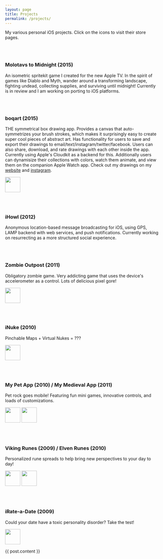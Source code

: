 ```yaml
---
layout: page
title: Projects
permalink: /projects/
---
```

My various personal iOS projects. Click on the icons to visit their store pages.

<br><br>
### Molotavs to Midnight (2015)
An isometric spritekit game I created for the new Apple TV. In the spirit of games like Diablo and Myth, wander around a transforming landscape, fighting undead, collecting supplies, and surviving until midnight! Currently is in review and I am working on porting to iOS platforms.

<br><br>
### boqart (2015)
THE symmetrical box drawing app. Provides a canvas that auto-symmetrizes your brush strokes, which makes it surprisingly easy to create super cool pieces of abstract art. Has functionality for users to save and export their drawings to email/text/instagram/twitter/facebook. Users can also share, download, and rate drawings with each other inside the app. Currently using Apple's Cloudkit as a backend for this. Additionally users can dynamisize their collections with colors, watch them animate, and view them on the companion Apple Watch app. Check out my drawings on my <a href="http://www.boqart.com">website</a> and <a href="https://www.instagram.com/theo.apps/">instagram</a>.


<a href="https://itunes.apple.com/us/app/boq/id989616863?mt=8" target="itunes_store" style="display:inline-block;overflow:hidden;width:50px;height:50px;"><img src="http://a3.mzstatic.com/us/r30/Purple6/v4/63/63/c6/6363c683-519e-977e-bcd7-5f1bff55d0c8/icon175x175.png" style="height:100%;width:100%"></a>

<br><br>
### iHowl (2012)
Anonymous location-based message broadcasting for iOS, using GPS, LAMP backend with web services, and push notifications. Currently working on resurrecting as a more structured social experience. 

<br><br>
### Zombie Outpost (2011)
Obligatory zombie game. Very addicting game that uses the device's accelerometer as a control. Lots of delicious pixel gore!

<a href="https://itunes.apple.com/us/app/zombie-outpost/id451034437?mt=8" target="itunes_store" style="display:inline-block;overflow:hidden;width:50px;height:50px;"><img src="http://a2.mzstatic.com/us/r30/Purple/v4/64/87/c1/6487c1ac-5e91-1b4f-8e60-6991b8a87727/icon175x175.png" style="height:100%;width:100%"></a>

<br><br>
### iNuke (2010)
Pinchable Maps + Virtual Nukes = ???

<a href="https://itunes.apple.com/us/app/inuke/id413022208?mt=8" target="itunes_store" style="display:inline-block;overflow:hidden;width:50px;height:50px;"><img src="http://a1.mzstatic.com/us/r30/Purple/v4/a3/7f/af/a37faf51-b606-a44f-4e77-2114d878e7f1/icon175x175.png" style="height:100%;width:100%"></a>

<br><br>
### My Pet App (2010) / My Medieval App (2011)
Pet rock goes mobile! Featuring fun mini games, innovative controls, and loads of customizations.

<a href="https://itunes.apple.com/us/app/my-pet-app/id359079157?mt=8" target="itunes_store" style="display:inline-block;overflow:hidden;width:50px;height:50px;"><img src="http://a2.mzstatic.com/us/r30/Purple/v4/2a/ee/98/2aee98aa-4b0b-c81a-1398-dc11de82aff7/icon175x175.png" style="height:100%;width:100%"></a>
<a href="https://itunes.apple.com/us/app/my-medieval-app/id478914966?mt=8" target="itunes_store" style="display:inline-block;overflow:hidden;width:50px;height:50px;"><img src="http://a3.mzstatic.com/us/r30/Purple/v4/78/b5/79/78b5792f-0e4c-dd78-9c69-60c2393d7936/icon175x175.png" style="height:100%;width:100%"></a>

<br><br>
### Viking Runes (2009) / Elven Runes (2010)
Personalized rune spreads to help bring new perspectives to your day to day!

<a href="https://itunes.apple.com/us/app/viking-runes/id346993180?mt=8" target="itunes_store" style="display:inline-block;overflow:hidden;width:50px;height:50px;"><img src="http://a1.mzstatic.com/us/r30/Purple/v4/42/51/01/42510167-f4c3-ece0-c495-fba2a1d64480/icon175x175.png" style="height:100%;width:100%"></a>
<a href="https://itunes.apple.com/us/app/elven-runes/id376531299?mt=8" target="itunes_store" style="display:inline-block;overflow:hidden;width:50px;height:50px;"><img src="http://a4.mzstatic.com/us/r30/Purple/v4/59/d7/f9/59d7f9dd-f235-498d-461f-aa19e366f438/icon175x175.png" style="height:100%;width:100%"></a>

<br><br>
### iRate-a-Date (2009)
Could your date have a toxic personality disorder? Take the test!

<a href="https://itunes.apple.com/us/app/irate-a-date/id330329987?mt=8" target="itunes_store" style="display:inline-block;overflow:hidden;width:50px;height:50px;"><img src="http://a5.mzstatic.com/us/r30/Purple/v4/b4/8a/d9/b48ad939-53dd-cd81-3661-8da0e3c38614/icon175x175.png" style="height:100%;width:100%"></a>

{{ post.content }}
